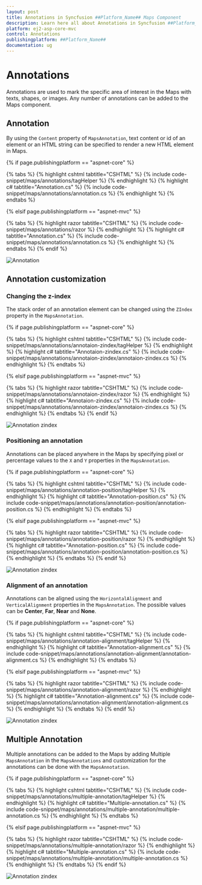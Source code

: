 ```yaml
---
layout: post
title: Annotations in Syncfusion ##Platform_Name## Maps Component
description: Learn here all about Annotations in Syncfusion ##Platform_Name## Maps component of Syncfusion Essential JS 2 and more.
platform: ej2-asp-core-mvc
control: Annotations
publishingplatform: ##Platform_Name##
documentation: ug
---
```


# Annotations

<!-- markdownlint-disable MD013 -->

Annotations are used to mark the specific area of interest in the Maps with texts, shapes, or images. Any number of annotations can be added to the Maps component.

## Annotation

By using the `Content` property of `MapsAnnotation`, text content or id of an element or an HTML string can be specified to render a new HTML element in Maps.

{% if page.publishingplatform == "aspnet-core" %}

{% tabs %}
{% highlight cshtml tabtitle="CSHTML" %}
{% include code-snippet/maps/annotations/tagHelper %}
{% endhighlight %}
{% highlight c# tabtitle="Annotation.cs" %}
{% include code-snippet/maps/annotations/annotation.cs %}
{% endhighlight %}
{% endtabs %}

{% elsif page.publishingplatform == "aspnet-mvc" %}

{% tabs %}
{% highlight razor tabtitle="CSHTML" %}
{% include code-snippet/maps/annotations/razor %}
{% endhighlight %}
{% highlight c# tabtitle="Annotation.cs" %}
{% include code-snippet/maps/annotations/annotation.cs %}
{% endhighlight %}
{% endtabs %}
{% endif %}



![Annotation](./images/Annotation/Annotation.PNG)

## Annotation customization

### Changing the z-index

The stack order of an annotation element can be changed using the `ZIndex` property in the `MapsAnnotation`.

{% if page.publishingplatform == "aspnet-core" %}

{% tabs %}
{% highlight cshtml tabtitle="CSHTML" %}
{% include code-snippet/maps/annotations/annotaion-zindex/tagHelper %}
{% endhighlight %}
{% highlight c# tabtitle="Annotaion-zindex.cs" %}
{% include code-snippet/maps/annotations/annotaion-zindex/annotaion-zindex.cs %}
{% endhighlight %}
{% endtabs %}

{% elsif page.publishingplatform == "aspnet-mvc" %}

{% tabs %}
{% highlight razor tabtitle="CSHTML" %}
{% include code-snippet/maps/annotations/annotaion-zindex/razor %}
{% endhighlight %}
{% highlight c# tabtitle="Annotaion-zindex.cs" %}
{% include code-snippet/maps/annotations/annotaion-zindex/annotaion-zindex.cs %}
{% endhighlight %}
{% endtabs %}
{% endif %}



![Annotation zindex](./images/Annotation/Annotation-zindex.PNG)

### Positioning an annotation

Annotations can be placed anywhere in the Maps by specifying pixel or percentage values to the `X` and `Y` properties in the `MapsAnnotation`.

{% if page.publishingplatform == "aspnet-core" %}

{% tabs %}
{% highlight cshtml tabtitle="CSHTML" %}
{% include code-snippet/maps/annotations/annotation-position/tagHelper %}
{% endhighlight %}
{% highlight c# tabtitle="Annotation-position.cs" %}
{% include code-snippet/maps/annotations/annotation-position/annotation-position.cs %}
{% endhighlight %}
{% endtabs %}

{% elsif page.publishingplatform == "aspnet-mvc" %}

{% tabs %}
{% highlight razor tabtitle="CSHTML" %}
{% include code-snippet/maps/annotations/annotation-position/razor %}
{% endhighlight %}
{% highlight c# tabtitle="Annotation-position.cs" %}
{% include code-snippet/maps/annotations/annotation-position/annotation-position.cs %}
{% endhighlight %}
{% endtabs %}
{% endif %}



![Annotation zindex](./images/Annotation/Annotation-position.PNG)

### Alignment of an annotation

Annotations can be aligned using the `HorizontalAlignment` and `VerticalAlignment` properties in the `MapsAnnotation`. The possible values can be **Center**, **Far**, **Near** and **None**.

{% if page.publishingplatform == "aspnet-core" %}

{% tabs %}
{% highlight cshtml tabtitle="CSHTML" %}
{% include code-snippet/maps/annotations/annotation-alignment/tagHelper %}
{% endhighlight %}
{% highlight c# tabtitle="Annotation-alignment.cs" %}
{% include code-snippet/maps/annotations/annotation-alignment/annotation-alignment.cs %}
{% endhighlight %}
{% endtabs %}

{% elsif page.publishingplatform == "aspnet-mvc" %}

{% tabs %}
{% highlight razor tabtitle="CSHTML" %}
{% include code-snippet/maps/annotations/annotation-alignment/razor %}
{% endhighlight %}
{% highlight c# tabtitle="Annotation-alignment.cs" %}
{% include code-snippet/maps/annotations/annotation-alignment/annotation-alignment.cs %}
{% endhighlight %}
{% endtabs %}
{% endif %}



![Annotation zindex](./images/Annotation/Annotation-alignment.PNG)

## Multiple Annotation

Multiple annotations can be added to the Maps by adding Multiple `MapsAnnotation` in the `MapsAnnotations` and customization for the annotations can be done with the `MapsAnnotation`.

{% if page.publishingplatform == "aspnet-core" %}

{% tabs %}
{% highlight cshtml tabtitle="CSHTML" %}
{% include code-snippet/maps/annotations/multiple-annotation/tagHelper %}
{% endhighlight %}
{% highlight c# tabtitle="Multiple-annotation.cs" %}
{% include code-snippet/maps/annotations/multiple-annotation/multiple-annotation.cs %}
{% endhighlight %}
{% endtabs %}

{% elsif page.publishingplatform == "aspnet-mvc" %}

{% tabs %}
{% highlight razor tabtitle="CSHTML" %}
{% include code-snippet/maps/annotations/multiple-annotation/razor %}
{% endhighlight %}
{% highlight c# tabtitle="Multiple-annotation.cs" %}
{% include code-snippet/maps/annotations/multiple-annotation/multiple-annotation.cs %}
{% endhighlight %}
{% endtabs %}
{% endif %}



![Annotation zindex](./images/Annotation/Multiple-annotation.PNG)